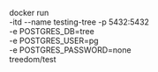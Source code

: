   docker run \
    -itd --name testing-tree -p 5432:5432 \
    -e POSTGRES_DB=tree \
    -e POSTGRES_USER=pg \
    -e POSTGRES_PASSWORD=none \
    treedom/test

